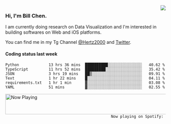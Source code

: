 <img  align="right" src="https://github-readme-stats.vercel.app/api?username=BillChen2k&show_icons=false&count_private=true&hide_title=true">

### Hi, I'm Bill Chen.

I am currently doing research on Data Visualization and I'm interested in building softwares on Web and iOS platforms.

You can find me in my Tg Channel [@Hertz2000](https://t.me/Hertz2000) and [Twitter](https://twitter.com/billchen2k).

#### Coding status last week

<!--START_SECTION:waka-->

```text
Python             13 hrs 36 mins  ██████████░░░░░░░░░░░░░░░   40.62 %
TypeScript         11 hrs 52 mins  █████████░░░░░░░░░░░░░░░░   35.42 %
JSON               3 hrs 19 mins   ██▒░░░░░░░░░░░░░░░░░░░░░░   09.91 %
Text               1 hr 22 mins    █░░░░░░░░░░░░░░░░░░░░░░░░   04.11 %
requirements.txt   1 hr 1 min      ▓░░░░░░░░░░░░░░░░░░░░░░░░   03.08 %
YAML               51 mins         ▓░░░░░░░░░░░░░░░░░░░░░░░░   02.55 %
```

<!--END_SECTION:waka-->


<div>
<a href="https://spotify-now-playing.billchen2k.vercel.app/now-playing?open">
   <img align="right" src="https://spotify-now-playing.billchen2k.vercel.app/now-playing" width="540" height="64" alt="Now Playing">
</a>
</div>

<div>
<p align="right"><code>Now playing on Spotify: </code></p>
</div>

<!--
**BillChen2K/BillChen2K** is a ✨ _special_ ✨ repository because its `README.md` (this file) appears on your GitHub profile.

Here are some ideas to get you started:

- 🔭 I’m currently working on ...
- 🌱 I’m currently learning ...
- 👯 I’m looking to collaborate on ...
- 🤔 I’m looking for help with ...
- 💬 Ask me about ...
- 📫 How to reach me: ...
- 😄 Pronouns: ...
- ⚡ Fun fact: ...
-->
